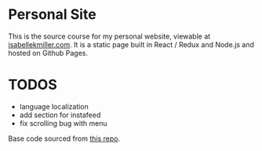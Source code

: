 # Personal Site
This is the source course for my personal website, viewable at [isabellekmiller.com](http://isabellekmiller.com). It is a static page built in React / Redux and Node.js and hosted on Github Pages.


# TODOS
* language localization
* add section for instafeed
* fix scrolling bug with menu


Base code sourced from [this repo](https://github.com/minqi/webreactants).